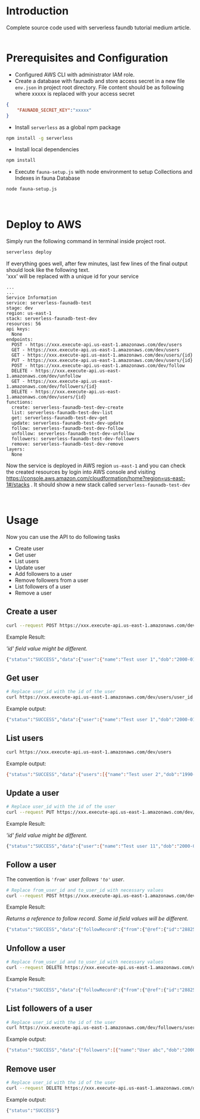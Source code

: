 # Introduction

Complete source code used with serverless faundb tutorial medium article.
&nbsp;

# Prerequisites and Configuration

 - Configured AWS CLI with administrator IAM role.
 - Create a database with faunadb and store access secret in a new file `env.json` in project root directory. File content should be as following where xxxxx is replaced with your access secret
```json
{
    "FAUNADB_SECRET_KEY":"xxxxx"
}
```
 - Install `serverless` as a global npm package

```bash
npm install -g serverless
```
 - Install local dependencies
```bash
npm install
```

 - Execute `fauna-setup.js` with node environment to setup Collections and Indexes in fauna Database

```bash
node fauna-setup.js
```
&nbsp;

# Deploy to AWS

Simply run the following command in terminal inside project root.
```bash
serverless deploy
```

If everything goes well, after few minutes, last few lines of the final output should look like the following text.\
'xxx' will be replaced with a unique id for your service
```
...
...
Service Information
service: serverless-faunadb-test
stage: dev
region: us-east-1
stack: serverless-faunadb-test-dev
resources: 56
api keys:
  None
endpoints:
  POST - https://xxx.execute-api.us-east-1.amazonaws.com/dev/users
  GET - https://xxx.execute-api.us-east-1.amazonaws.com/dev/users
  GET - https://xxx.execute-api.us-east-1.amazonaws.com/dev/users/{id}
  PUT - https://xxx.execute-api.us-east-1.amazonaws.com/dev/users/{id}
  POST - https://xxx.execute-api.us-east-1.amazonaws.com/dev/follow
  DELETE - https://xxx.execute-api.us-east-1.amazonaws.com/dev/unfollow
  GET - https://xxx.execute-api.us-east-1.amazonaws.com/dev/followers/{id}
  DELETE - https://xxx.execute-api.us-east-1.amazonaws.com/dev/users/{id}
functions:
  create: serverless-faunadb-test-dev-create
  list: serverless-faunadb-test-dev-list
  get: serverless-faunadb-test-dev-get
  update: serverless-faunadb-test-dev-update
  follow: serverless-faunadb-test-dev-follow
  unfollow: serverless-faunadb-test-dev-unfollow
  followers: serverless-faunadb-test-dev-followers
  remove: serverless-faunadb-test-dev-remove
layers:
  None
```
Now the service is deployed in AWS region `us-east-1` and you can check the created resources by login into AWS console and visiting https://console.aws.amazon.com/cloudformation/home?region=us-east-1#/stacks . It should show a new stack called `serverless-faunadb-test-dev`

&nbsp;

# Usage

Now you can use the API to do following tasks
 - Create user
 - Get user
 - List users
 - Update user
 - Add followers to a user
 - Remove followers from a user
 - List followers of a user
 - Remove a user

## Create a user

```bash
curl --request POST https://xxx.execute-api.us-east-1.amazonaws.com/dev/users --header "Content-Type: application/json" --data-raw '{"name":"Test user 1", "dob":"2000-01-01","email":"abc@abc.com","city":"Downtown"}'
```

Example Result:

*'id' field value might be different.*
```bash
{"status":"SUCCESS","data":{"user":{"name":"Test user 1","dob":"2000-01-01","city":"Downtown","email":"abc@abc.com","id":"288601255069090308"}}}
```

## Get user

```bash
# Replace user_id with the id of the user
curl https://xxx.execute-api.us-east-1.amazonaws.com/dev/users/user_id
```

Example output:
```bash
{"status":"SUCCESS","data":{"user":{"name":"Test user 1","dob":"2000-01-01","city":"Downtown","email":"abc@abc.com","id":"288601255069090308"}}}
```

## List users

```bash
curl https://xxx.execute-api.us-east-1.amazonaws.com/dev/users
```

Example output:
```bash
{"status":"SUCCESS","data":{"users":[{"name":"Test user 2","dob":"1990-03-15","city":"New City","email":"test@abc.com","id":"288254855497122309"},{"name":"Test user 1","dob":"2000-01-01","city":"Downtown","email":"abc@abc.com","id":"288601255069090308"}]}}

```

## Update a user

```bash
# Replace user_id with the id of the user
curl --request PUT https://xxx.execute-api.us-east-1.amazonaws.com/dev/users/user_id --header "Content-Type: application/json" --data-raw '{"name":"Test user 11", "email":"xyz@abc.com"}'
```

Example Result:

*'id' field value might be different.*
```bash
{"status":"SUCCESS","data":{"user":{"name":"Test user 11","dob":"2000-01-01","city":"Downtown","email":"xyz@abc.com","id":"288601255069090308"}}}
```

## Follow a user
The convention is *`'from'` user follows `'to'` user*.

```bash
# Replace from_user_id and to_user_id with necessary values
curl --request POST https://xxx.execute-api.us-east-1.amazonaws.com/dev/follow/ --header "Content-Type: application/json" --data-raw '{ "from":"from_user_id", "to":"to_user_id" }'
```

Example Result:

*Returns a reference to follow record. Some id field values will be different.*
```bash
{"status":"SUCCESS","data":{"followRecord":{"from":{"@ref":{"id":"288254855497122309","collection":{"@ref":{"id":"users","collection":{"@ref":{"id":"collections"}}}}}},"to":{"@ref":{"id":"288601255069090308","collection":{"@ref":{"id":"users","collection":{"@ref":{"id":"collections"}}}}}},"followedOn":"2021-01-24T12:44:25.384Z","id":"288603154122015232"}}}
```

## Unfollow a user

```bash
# Replace from_user_id and to_user_id with necessary values
curl --request DELETE https://xxx.execute-api.us-east-1.amazonaws.com/dev/unfollow/ --header "Content-Type: application/json" --data-raw '{ "from":"from_user_id", "to":"to_user_id" }'
```

Example Result:

```bash
{"status":"SUCCESS","data":{"followRecord":{"from":{"@ref":{"id":"288254855497122309","collection":{"@ref":{"id":"users","collection":{"@ref":{"id":"collections"}}}}}},"to":{"@ref":{"id":"288601255069090308","collection":{"@ref":{"id":"users","collection":{"@ref":{"id":"collections"}}}}}},"followedOn":"2021-01-24T12:44:25.384Z","id":"288603154122015232"}}}
```

## List followers of a user

```bash
# Replace user_id with the id of the user
curl https://xxx.execute-api.us-east-1.amazonaws.com/dev/followers/user_id
```

Example output:
```bash
{"status":"SUCCESS","data":{"followers":[{"name":"User abc","dob":"2000-01-01","city":"Colombo","email":"test@test.com","id":"288246266470597125"},{"name":"User 20","dob":"1997-02-05","city":"New City","email":"abc@abc.com","id":"288254855497122309"}]}}

```

## Remove user

```bash
# Replace user_id with the id of the user
curl --request DELETE https://xxx.execute-api.us-east-1.amazonaws.com/dev/users/user_id
```

Example output:
```bash
{"status":"SUCCESS"}
```
